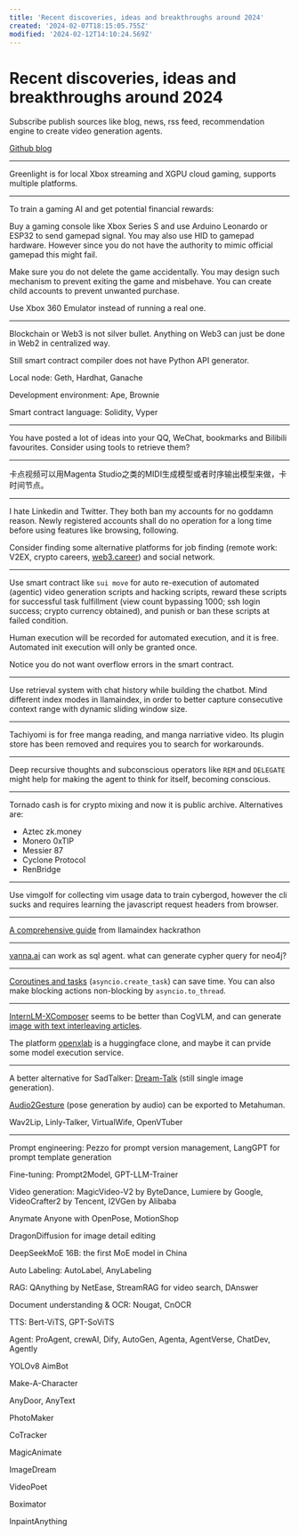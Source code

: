 ```yaml
---
title: 'Recent discoveries, ideas and breakthroughs around 2024'
created: '2024-02-07T18:15:05.755Z'
modified: '2024-02-12T14:10:24.569Z'
---
```


# Recent discoveries, ideas and breakthroughs around 2024

Subscribe publish sources like blog, news, rss feed, recommendation engine to create video generation agents.

[Github blog](https://github.blog/)

---

Greenlight is for local Xbox streaming and XGPU cloud gaming, supports multiple platforms.

---

To train a gaming AI and get potential financial rewards:

Buy a gaming console like Xbox Series S and use Arduino Leonardo or ESP32 to send gamepad signal. You may also use HID to gamepad hardware. However since you do not have the authority to mimic official gamepad this might fail.

Make sure you do not delete the game accidentally. You may design such mechanism to prevent exiting the game and misbehave. You can create child accounts to prevent unwanted purchase.

Use Xbox 360 Emulator instead of running a real one.

---

Blockchain or Web3 is not silver bullet. Anything on Web3 can just be done in Web2 in centralized way.

Still smart contract compiler does not have Python API generator.

Local node: Geth, Hardhat, Ganache

Development environment: Ape, Brownie

Smart contract language: Solidity, Vyper

---

You have posted a lot of ideas into your QQ, WeChat, bookmarks and Bilibili favourites. Consider using tools to retrieve them?

---

卡点视频可以用Magenta Studio之类的MIDI生成模型或者时序输出模型来做，卡时间节点。

---

I hate Linkedin and Twitter. They both ban my accounts for no goddamn reason. Newly registered accounts shall do no operation for a long time before using features like browsing, following.

Consider finding some alternative platforms for job finding (remote work: V2EX, crypto careers, [web3.career](https://web3.career)) and social network.

---

Use smart contract like `sui move` for auto re-execution of automated (agentic) video generation scripts and hacking scripts, reward these scripts for successful task fulfillment (view count bypassing 1000; ssh login success; crypto currency obtained), and punish or ban these scripts at failed condition.

Human execution will be recorded for automated execution, and it is free. Automated init execution will only be granted once.

Notice you do not want overflow errors in the smart contract.

---

Use retrieval system with chat history while building the chatbot. Mind different index modes in llamaindex, in order to better capture consecutive context range with dynamic sliding window size.

---

Tachiyomi is for free manga reading, and manga narriative video. Its plugin store has been removed and requires you to search for workarounds.

---

Deep recursive thoughts and subconscious operators like `REM` and `DELEGATE` might help for making the agent to think for itself, becoming conscious.

---

Tornado cash is for crypto mixing and now it is public archive. Alternatives are:

- Aztec zk.money
- Monero 0xTIP
- Messier 87
- Cyclone Protocol
- RenBridge

---

Use vimgolf for collecting vim usage data to train cybergod, however the cli sucks and requires learning the javascript request headers from browser.

---

[A comprehensive guide](https://pretty-sodium-5e0.notion.site/LlamaIndex-hackathon-resource-guide-939d2bfa278a47a0ae07d8e7d71d24ec) from llamaindex hackrathon

---

[vanna.ai](https://vanna.ai) can work as sql agent. what can generate cypher query for neo4j?

---

[Coroutines and tasks](https://docs.python.org/3/library/asyncio-task.html) (`asyncio.create_task`) can save time. You can also make blocking actions non-blocking by `asyncio.to_thread`.

---

[InternLM-XComposer](https://github.com/InternLM/InternLM-XComposer) seems to be better than CogVLM, and can generate [image with text interleaving articles](https://openxlab.org.cn/apps/detail/WillowBreeze/InternLM-XComposer).

The platform [openxlab](https://openxlab.org.cn) is a huggingface clone, and maybe it can prvide some model execution service.

---

A better alternative for SadTalker: [Dream-Talk](https://magic-research.github.io/dream-talk/) (still single image generation).

[Audio2Gesture](https://docs.omniverse.nvidia.com/extensions/latest/ext_audio2gesture.html) (pose generation by audio) can be exported to Metahuman.

Wav2Lip, Linly-Talker, VirtualWife, OpenVTuber

---

Prompt engineering: Pezzo for prompt version management, LangGPT for prompt template generation

Fine-tuning: Prompt2Model, GPT-LLM-Trainer

Video generation: MagicVideo-V2 by ByteDance, Lumiere by Google, VideoCrafter2 by Tencent, I2VGen by Alibaba

Anymate Anyone with OpenPose, MotionShop

DragonDiffusion for image detail editing

DeepSeekMoE 16B: the first MoE model in China

Auto Labeling: AutoLabel, AnyLabeling

RAG: QAnything by NetEase, StreamRAG for video search, DAnswer

Document understanding & OCR: Nougat, CnOCR

TTS: Bert-ViTS, GPT-SoViTS

Agent: ProAgent, crewAI, Dify, AutoGen, Agenta, AgentVerse, ChatDev, Agently

YOLOv8 AimBot

Make-A-Character

AnyDoor, AnyText

PhotoMaker

CoTracker

MagicAnimate

ImageDream

VideoPoet

Boximator

InpaintAnything

